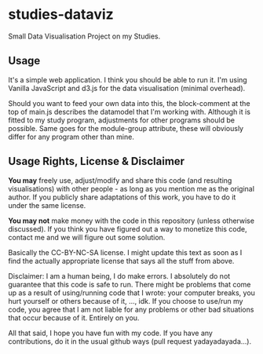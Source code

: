# studies-dataviz

Small Data Visualisation Project on my Studies.

## Usage

It's a simple web application. I think you should be able to run it.
I'm using Vanilla JavaScript and d3.js for the data visualisation (minimal overhead).

Should you want to feed your own data into this, the block-comment at the top of main.js describes the datamodel that I'm working with. Although it is fitted to my study program, adjustments for other programs should be possible. Same goes for the module-group attribute, these will obviously differ for any program other than mine.

## Usage Rights, License & Disclaimer

**You may** freely use, adjust/modify and share this code (and resulting visualisations) with other people - as long as you mention me as the original author. If you publicly share adaptations of this work, you have to do it under the same license.

**You may not** make money with the code in this repository (unless otherwise discussed). If you think you have figured out a way to monetize this code, contact me and we will figure out some solution.

Basically the CC-BY-NC-SA license. I might update this text as soon as I find the actually appropriate license that says all the stuff from above.

Disclaimer: I am a human being, I do make errors. I absolutely do not guarantee that this code is safe to run. There might be problems that come up as a result of using/running code that I wrote: your computer breaks, you hurt yourself or others because of it, ..., idk. If you choose to use/run my code, you agree that I am not liable for any problems or other bad situations that occur because of it. Entirely on you.

All that said, I hope you have fun with my code. If you have any contributions, do it in the usual github ways (pull request yadayadayada...).
